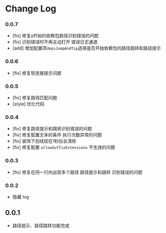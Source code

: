 # Change Log
### 0.0.7
- [fix] 修复`@`开始的依赖包路径识别错误的问题
- [fix] 识别错误时不再主动打开 错误日志通道
- [add] 增加配置项`depsJumpAndTip`选择是否开始依赖包的路径跳转和路径提示

### 0.0.6
- [fix] 修复软连接提示问题

### 0.0.5
- [fix] 修复路径匹配问题
- [style] 优化代码

### 0.0.4
- [fix] 修复路径提示和跳转识别错误的问题
- [fix] 修复配置文本的条件 执行次数异常的问题
- [fix] 装饰下划线现在1秒后会清除
- [fix] 修复配置 `allowSuffixExtensions` 不生效的问题

### 0.0.3
- [fix] 修复在同一行内出现多个路径 路径提示和跳转 识别错误的问题

### 0.0.2
- 隐藏 log

## 0.0.1

- 路径提示、路径跳转功能完成
